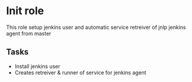 # Init role

This role setup jenkins user and automatic service retreiver of jnlp jenkins agent from master

## Tasks

* Install jenkins user
* Creates retreiver & runner of service for jenkins agent
